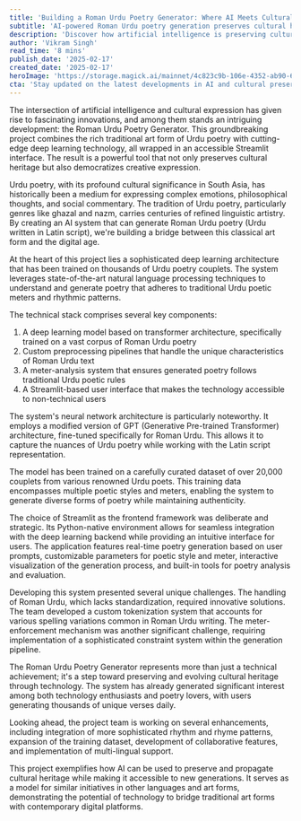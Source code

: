 ```yaml
---
title: 'Building a Roman Urdu Poetry Generator: Where AI Meets Cultural Heritage'
subtitle: 'AI-powered Roman Urdu poetry generation preserves cultural heritage through technology'
description: 'Discover how artificial intelligence is preserving cultural heritage through an innovative Roman Urdu Poetry Generator. This groundbreaking project combines traditional Urdu poetry with cutting-edge deep learning technology, creating an accessible tool that generates authentic verses while maintaining traditional poetic rules.'
author: 'Vikram Singh'
read_time: '8 mins'
publish_date: '2025-02-17'
created_date: '2025-02-17'
heroImage: 'https://storage.magick.ai/mainnet/4c823c9b-106e-4352-ab90-63063eb29ba0.png'
cta: 'Stay updated on the latest developments in AI and cultural preservation! Follow us on LinkedIn for exclusive insights into how technology is revolutionizing traditional art forms.'
---
```


The intersection of artificial intelligence and cultural expression has given rise to fascinating innovations, and among them stands an intriguing development: the Roman Urdu Poetry Generator. This groundbreaking project combines the rich traditional art form of Urdu poetry with cutting-edge deep learning technology, all wrapped in an accessible Streamlit interface. The result is a powerful tool that not only preserves cultural heritage but also democratizes creative expression.

Urdu poetry, with its profound cultural significance in South Asia, has historically been a medium for expressing complex emotions, philosophical thoughts, and social commentary. The tradition of Urdu poetry, particularly genres like ghazal and nazm, carries centuries of refined linguistic artistry. By creating an AI system that can generate Roman Urdu poetry (Urdu written in Latin script), we're building a bridge between this classical art form and the digital age.

At the heart of this project lies a sophisticated deep learning architecture that has been trained on thousands of Urdu poetry couplets. The system leverages state-of-the-art natural language processing techniques to understand and generate poetry that adheres to traditional Urdu poetic meters and rhythmic patterns.

The technical stack comprises several key components:

1. A deep learning model based on transformer architecture, specifically trained on a vast corpus of Roman Urdu poetry
2. Custom preprocessing pipelines that handle the unique characteristics of Roman Urdu text
3. A meter-analysis system that ensures generated poetry follows traditional Urdu poetic rules
4. A Streamlit-based user interface that makes the technology accessible to non-technical users

The system's neural network architecture is particularly noteworthy. It employs a modified version of GPT (Generative Pre-trained Transformer) architecture, fine-tuned specifically for Roman Urdu. This allows it to capture the nuances of Urdu poetry while working with the Latin script representation.

The model has been trained on a carefully curated dataset of over 20,000 couplets from various renowned Urdu poets. This training data encompasses multiple poetic styles and meters, enabling the system to generate diverse forms of poetry while maintaining authenticity.

The choice of Streamlit as the frontend framework was deliberate and strategic. Its Python-native environment allows for seamless integration with the deep learning backend while providing an intuitive interface for users. The application features real-time poetry generation based on user prompts, customizable parameters for poetic style and meter, interactive visualization of the generation process, and built-in tools for poetry analysis and evaluation.

Developing this system presented several unique challenges. The handling of Roman Urdu, which lacks standardization, required innovative solutions. The team developed a custom tokenization system that accounts for various spelling variations common in Roman Urdu writing. The meter-enforcement mechanism was another significant challenge, requiring implementation of a sophisticated constraint system within the generation pipeline.

The Roman Urdu Poetry Generator represents more than just a technical achievement; it's a step toward preserving and evolving cultural heritage through technology. The system has already generated significant interest among both technology enthusiasts and poetry lovers, with users generating thousands of unique verses daily.

Looking ahead, the project team is working on several enhancements, including integration of more sophisticated rhythm and rhyme patterns, expansion of the training dataset, development of collaborative features, and implementation of multi-lingual support.

This project exemplifies how AI can be used to preserve and propagate cultural heritage while making it accessible to new generations. It serves as a model for similar initiatives in other languages and art forms, demonstrating the potential of technology to bridge traditional art forms with contemporary digital platforms.